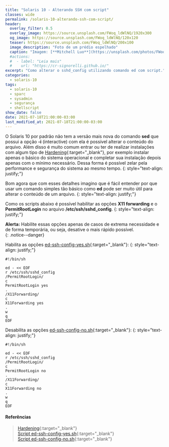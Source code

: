 ```yaml
---
title: "Solaris 10 - Alterando SSH com script"
classes: wide
permalink: /solaris-10-alterando-ssh-com-script/
header:
  overlay_filter: 0.5
  overlay_image: https://source.unsplash.com/FWoq_ldWlNQ/1920x300
  og_image: https://source.unsplash.com/FWoq_ldWlNQ/120x120
  teaser: https://source.unsplash.com/FWoq_ldWlNQ/200x100
  image_description: "Foto de um prédio espelhado"
  caption: "Imagem: [**Mitchell Luo**](https://unsplash.com/photos/FWoq_ldWlNQ)"
  #actions:
  #  - label: "Leia mais"
  #    url: "https://cr-signorelli.github.io/"
excerpt: "Como alterar o sshd_config utilizando comando ed com script."
categories:
  - solaris-10
tags:
  - solaris-10
  - sparc
  - sysadmin
  - segurança
  - shellscript
show_date: false
date: 2021-07-18T21:00:00-03:00
last_modified_at: 2021-07-18T21:00:00-03:00
---
```




O Solaris 10 por padrão não tem a versão mais nova do comando **sed** que possui a opção **-i** (interactive) com ela é possível alterar o conteúdo do arquivo. Além disso é muito comum entrar ou ter de realizar instalações com algum tipo de [Hardening](https://pt.wikipedia.org/wiki/Hardening){:target="_blank"}, por exemplo instalar apenas o básico do sistema operacional e completar sua instalação depois apenas com o mínimo necessário. Dessa forma é possível zelar pela performance e segurança do sistema ao mesmo tempo.
{: style="text-align: justify;"}

Bom agora que com esses detalhes imagino que é fácil entender por que usar um comando simples tão básico como **ed** pode ser muito útil para alterar o conteúdo de um arquivo.
{: style="text-align: justify;"}

Como os scripts abaixo é possível habilitar as opções **X11 forwarding** e o **PermitRootLogin** no arquivo **/etc/ssh/sshd_config**.
{: style="text-align: justify;"}

**Alerta:** Habilite essas opções apenas de casos de extrema necessidade e de forma temporária, ou seja, desative o mais rápido possível.  
{: .notice--danger}

Habilita as opções [ed-ssh-config-yes.sh](https://github.com/cr-signorelli/solaris10/blob/master/scripts/ed-ssh-config-yes.sh){:target="_blank"}:
{: style="text-align: justify;"}

```console
#!/bin/sh

ed - << EOF
r /etc/ssh/sshd_config
/PermitRootLogin/
c
PermitRootLogin yes
.
/X11Forwarding/
c
X11Forwarding yes
.
w
q
EOF
```

Desabilita as opções [ed-ssh-config-no.sh](https://github.com/cr-signorelli/solaris10/blob/master/scripts/ed-ssh-config-no.sh){:target="_blank"}:
{: style="text-align: justify;"}

```console
#!/bin/sh

ed - << EOF
r /etc/ssh/sshd_config
/PermitRootLogin/
c
PermitRootLogin no
.
/X11Forwarding/
c
X11Forwarding no
.
w
q
EOF
```

#### Referências

> [Hardening](https://pt.wikipedia.org/wiki/Hardening){:target="_blank"}  
> [Script ed-ssh-config-yes.sh](https://github.com/cr-signorelli/solaris10/blob/master/scripts/ed-ssh-config-yes.sh){:target="_blank"}  
> [Script ed-ssh-config-no.sh](https://github.com/cr-signorelli/solaris10/blob/master/scripts/ed-ssh-config-no.sh){:target="_blank"}  

